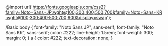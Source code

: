 @import url('https://fonts.googleapis.com/css2?family=Noto+Sans+JP:wght@100;300;400;500;700&family=Noto+Sans+KR:wght@100;300;400;500;700;900&display=swap');

/Basic
body {
font-family: "Noto Sans JP", sans-serif;
font-family: "Noto Sans KR", sans-serif;
color: #222;
line-height: 1.5rem;
font-weight: 300;
margin: 0;
}
a {
color: #222;
text-decoration: none;
}
